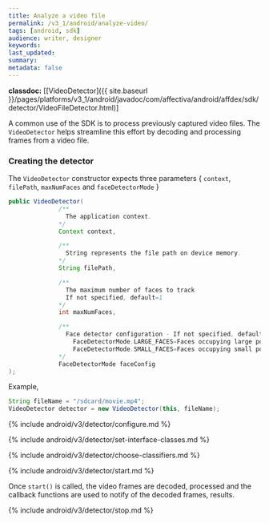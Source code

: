 ```yaml
---
title: Analyze a video file
permalink: /v3_1/android/analyze-video/
tags: [android, sdk]
audience: writer, designer
keywords:
last_updated:
summary:
metadata: false
---
```

**classdoc:** [[VideoDetector]({{ site.baseurl }}/pages/platforms/v3_1/android/javadoc/com/affectiva/android/affdex/sdk/detector/VideoFileDetector.html)]

A common use of the SDK is to process previously captured video files. The ```VideoDetector``` helps streamline this effort by decoding and processing frames from a video file.

### Creating the detector
The ```VideoDetector``` constructor expects three parameters { `context`, `filePath`, `maxNumFaces` and `faceDetectorMode` }

```java
public VideoDetector(
              /**
                The application context.
              */
              Context context,

              /**
                String represents the file path on device memory.
              */
              String filePath,

              /**
                The maximum number of faces to track
                If not specified, default=1
              */
              int maxNumFaces,

              /**
                Face detector configuration - If not specified, defaults to FaceDetectorMode.SMALL_FACES
                  FaceDetectorMode.LARGE_FACES=Faces occupying large portions of the frame
                  FaceDetectorMode.SMALL_FACES=Faces occupying small portions of the frame
              */
              FaceDetectorMode faceConfig
);
```

Example,

```java
String fileName = "/sdcard/movie.mp4";
VideoDetector detector = new VideoDetector(this, fileName);
```

{% include android/v3/detector/configure.md %}

{% include android/v3/detector/set-interface-classes.md %}

{% include android/v3/detector/choose-classifiers.md %}

{% include android/v3/detector/start.md %}

Once `start()` is called, the video frames are decoded, processed and the callback functions are used to notify of the decoded frames, results.

{% include android/v3/detector/stop.md %}
